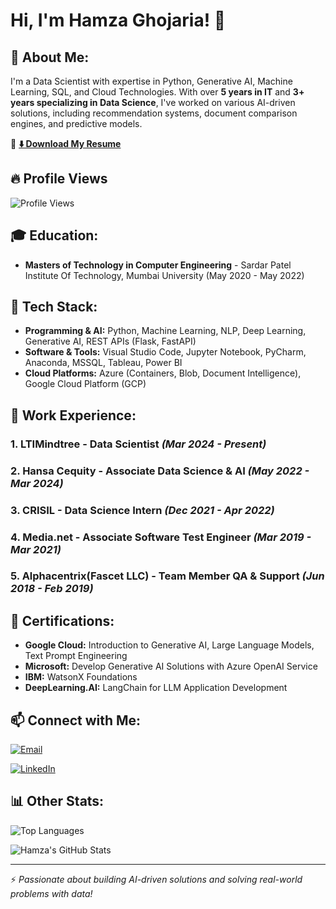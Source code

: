# Hi, I'm Hamza Ghojaria! 👋

## 🚀 About Me:
I'm a Data Scientist with expertise in Python, Generative AI, Machine Learning, SQL, and Cloud Technologies. With over **5 years in IT** and **3+ years specializing in Data Science**, I've worked on various AI-driven solutions, including recommendation systems, document comparison engines, and predictive models.

📄 **[⬇️ Download My Resume](https://github.com/hamzaghojaria/hamzaghojaria/raw/main/Hamza%20Ghojaria%20Resume.pdf)**

## 🔥 Profile Views  
![Profile Views](https://komarev.com/ghpvc/?username=hamzaghojaria&color=blue&style=for-the-badge)


## 🎓 Education:
- **Masters of Technology in Computer Engineering** - Sardar Patel Institute Of Technology, Mumbai University (May 2020 - May 2022)

## 🚀 Tech Stack:
- **Programming & AI:** Python, Machine Learning, NLP, Deep Learning, Generative AI, REST APIs (Flask, FastAPI)
- **Software & Tools:** Visual Studio Code, Jupyter Notebook, PyCharm, Anaconda, MSSQL, Tableau, Power BI
- **Cloud Platforms:** Azure (Containers, Blob, Document Intelligence), Google Cloud Platform (GCP)

## 💼 Work Experience:
### **1. LTIMindtree - Data Scientist** *(Mar 2024 - Present)*

### **2. Hansa Cequity - Associate Data Science & AI** *(May 2022 - Mar 2024)*

### **3. CRISIL - Data Science Intern** *(Dec 2021 - Apr 2022)*

### **4. Media.net - Associate Software Test Engineer** *(Mar 2019 - Mar 2021)*

### **5. Alphacentrix(Fascet LLC) - Team Member QA & Support** *(Jun 2018 - Feb 2019)*

## 📜 Certifications:
- **Google Cloud:** Introduction to Generative AI, Large Language Models, Text Prompt Engineering
- **Microsoft:** Develop Generative AI Solutions with Azure OpenAI Service
- **IBM:** WatsonX Foundations
- **DeepLearning.AI:** LangChain for LLM Application Development

## 📫 Connect with Me:
[![Email](https://img.shields.io/badge/Email-D14836?style=for-the-badge&logo=gmail&logoColor=white)](mailto:hamza.ghojaria123@gmail.com)

[![LinkedIn](https://img.shields.io/badge/LinkedIn-0A66C2?style=for-the-badge&logo=linkedin&logoColor=white)](https://linkedin.com/in/hamzaghojaria)

## 📊 Other Stats:

![Top Languages](https://github-readme-stats.vercel.app/api/top-langs/?username=hamzaghojaria&layout=compact&theme=tokyonight)

![Hamza's GitHub Stats](https://github-readme-stats.vercel.app/api?username=hamzaghojaria&show_icons=true&theme=radical)





<!-- [![Hamza's Contribution Graph](https://github-profile-summary-cards.vercel.app/api/cards/profile-details?username=hamzaghojaria&theme=github_dark)](https://github.com/hamzaghojaria) -->


---
⚡ *Passionate about building AI-driven solutions and solving real-world problems with data!*






